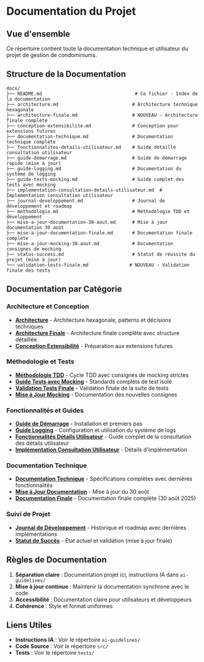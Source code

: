 # Documentation du Projet

## Vue d'ensemble

Ce répertoire contient toute la documentation technique et utilisateur du projet de gestion de condominiums.

## Structure de la Documentation

```
docs/
├── README.md                                  # Ce fichier - Index de la documentation
├── architecture.md                           # Architecture technique hexagonale
├── architecture-finale.md                    # NOUVEAU - Architecture finale complète
├── conception-extensibilite.md               # Conception pour extensions futures
├── documentation-technique.md                # Documentation technique complète
├── fonctionnalites-details-utilisateur.md    # Guide détaillé consultation utilisateur
├── guide-demarrage.md                        # Guide de démarrage rapide (mise à jour)
├── guide-logging.md                          # Documentation du système de logging
├── guide-tests-mocking.md                    # Guide complet des tests avec mocking
├── implementation-consultation-details-utilisateur.md  # Implémentation consultation utilisateur
├── journal-developpement.md                  # Journal de développement et roadmap
├── methodologie.md                           # Méthodologie TDD et développement
├── mise-a-jour-documentation-30-aout.md      # Mise à jour documentation 30 août
├── mise-a-jour-documentation-finale.md       # Documentation finale complète
├── mise-a-jour-mocking-30-aout.md            # Documentation consignes de mocking
├── status-success.md                         # Statut de réussite du projet (mise à jour)
└── validation-tests-finale.md               # NOUVEAU - Validation finale des tests
```

## Documentation par Catégorie

### Architecture et Conception
- **[Architecture](architecture.md)** - Architecture hexagonale, patterns et décisions techniques
- **[Architecture Finale](architecture-finale.md)** - Architecture finale complète avec structure détaillée
- **[Conception Extensibilité](conception-extensibilite.md)** - Préparation aux extensions futures

### Méthodologie et Tests
- **[Méthodologie TDD](methodologie.md)** - Cycle TDD avec consignes de mocking strictes
- **[Guide Tests avec Mocking](guide-tests-mocking.md)** - Standards complets de test isolé
- **[Validation Tests Finale](validation-tests-finale.md)** - Validation finale de la suite de tests
- **[Mise à Jour Mocking](mise-a-jour-mocking-30-aout.md)** - Documentation des nouvelles consignes

### Fonctionnalités et Guides
- **[Guide de Démarrage](guide-demarrage.md)** - Installation et premiers pas
- **[Guide Logging](guide-logging.md)** - Configuration et utilisation du système de logs
- **[Fonctionnalités Détails Utilisateur](fonctionnalites-details-utilisateur.md)** - Guide complet de la consultation des détails utilisateur
- **[Implémentation Consultation Utilisateur](implementation-consultation-details-utilisateur.md)** - Détails d'implémentation

### Documentation Technique
- **[Documentation Technique](documentation-technique.md)** - Spécifications complètes avec dernières fonctionnalités
- **[Mise à Jour Documentation](mise-a-jour-documentation-30-aout.md)** - Mise à jour du 30 août
- **[Documentation Finale](mise-a-jour-documentation-finale.md)** - Documentation finale complète (30 août 2025)

### Suivi de Projet
- **[Journal de Développement](journal-developpement.md)** - Historique et roadmap avec dernières implémentations
- **[Statut de Succès](status-success.md)** - État actuel et validation (mise à jour finale)

## Règles de Documentation

1. **Séparation claire** : Documentation projet ici, instructions IA dans `ai-guidelines/`
2. **Mise à jour continue** : Maintenir la documentation synchrone avec le code
3. **Accessibilité** : Documentation claire pour utilisateurs et développeurs
4. **Cohérence** : Style et format uniformes

## Liens Utiles

- **Instructions IA** : Voir le répertoire `ai-guidelines/`
- **Code Source** : Voir le répertoire `src/`
- **Tests** : Voir le répertoire `tests/`
